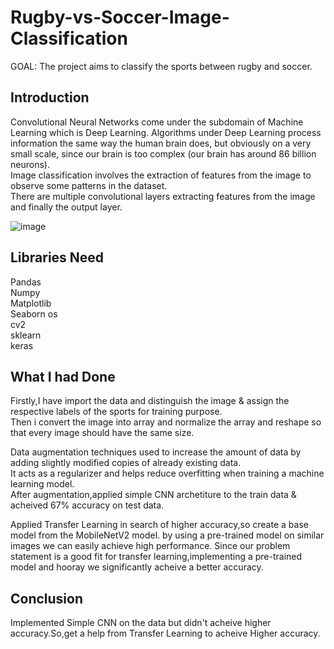 # Rugby-vs-Soccer-Image-Classification
GOAL: The project aims to classify the sports between rugby and soccer.

## Introduction      
Convolutional Neural Networks come under the subdomain of Machine Learning which is Deep Learning. Algorithms under Deep Learning process information the same way the human brain does, but obviously on a very small scale, since our brain is too complex (our brain has around 86 billion neurons).          
Image classification involves the extraction of features from the image to observe some patterns in the dataset.           
There are multiple convolutional layers extracting features from the image and finally the output layer.       

![image](https://user-images.githubusercontent.com/66559579/136025976-a86c64c7-b4e8-4a28-953a-cf94e1fb435e.png)

## Libraries Need
  Pandas      
  Numpy         
  Matplotlib            
  Seaborn
  os      
  cv2      
  sklearn     
  keras      
  
## What I had Done
Firstly,I have import the data and distinguish the image & assign the respective labels of the sports for training purpose.            
Then i convert the image into array and normalize the array and reshape so that every image should have the same size.

Data augmentation techniques used to increase the amount of data by adding slightly modified copies of already existing data.        
It acts as a regularizer and helps reduce overfitting when training a machine learning model.         
After augmentation,applied simple CNN  archetiture to the train data & acheived 67% accuracy on test data.

Applied Transfer Learning in search of higher accuracy,so create a base model from the MobileNetV2 model. by using a pre-trained model on similar images we can easily achieve high performance. 
Since our problem statement is a good fit for transfer learning,implementing a pre-trained model and hooray we significantly acheive a better accuracy.

## Conclusion
Implemented Simple CNN on the data but didn't acheive higher accuracy.So,get a help from Transfer Learning to acheive Higher accuracy.
